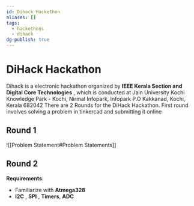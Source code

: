 ```yaml
---
id: Dihack_Hackethon
aliases: []
tags:
  - hackethons
  - dihack
dg-publish: true
---
```

# DiHack Hackathon 
Dihack is a electronic hackathon organized by **IEEE Kerala Section and Digital Core Technologies** , which is conducted at Jain University Kochi  Knowledge Park - Kochi, Nirmal Infopark, Infopark P.O Kakkanad, Kochi, Kerala 682042
There are 2 Rounds for the DiHack Hackathon. First round involves solving a problem in tinkercad and submitting it online 

## Round 1 
![[Problem Statement#Problem Statements]]

## Round 2 
**Requirements**:
- Familiarize with **Atmega328**
- **I2C** , **SPI** , **Timers**, **ADC**

